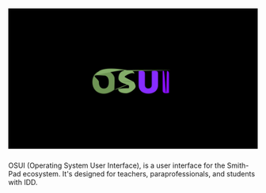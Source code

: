 <h1 align="center">
  <img src="./osui-logo.png" />
</h1>

OSUI (Operating System User Interface), is a user interface for the Smith-Pad ecosystem. It's designed for teachers, paraprofessionals, and students with IDD.